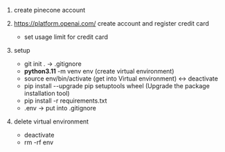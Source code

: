 1. create pinecone account

2. https://platform.openai.com/ create account and register credit card

   - set usage limit for credit card

3. setup

   - git init . -> .gitignore
   - **python3.11** -m venv env (create virtual environment)
   - source env/bin/activate (get into Virtual environment) ↔︎ deactivate
   - pip install --upgrade pip setuptools wheel (Upgrade the package installation tool)
   - pip install -r requirements.txt
   - .env → put into .gitignore

4. delete virtual environment
   - deactivate
   - rm -rf env

